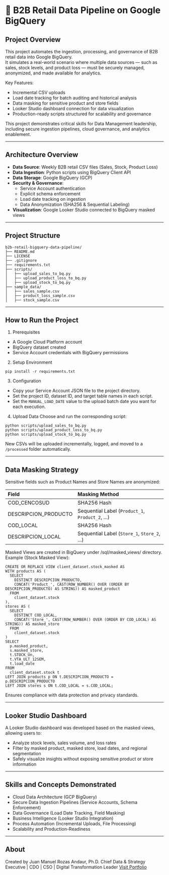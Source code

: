 # 🛒 B2B Retail Data Pipeline on Google BigQuery

## Project Overview

This project automates the ingestion, processing, and governance of B2B retail data into Google BigQuery.  
It simulates a real-world scenario where multiple data sources — such as sales, stock levels, and product loss — must be securely managed, anonymized, and made available for analytics.

Key Features:
- Incremental CSV uploads
- Load date tracking for batch auditing and historical analysis
- Data masking for sensitive product and store fields
- Looker Studio dashboard connection for data visualization
- Production-ready scripts structured for scalability and governance

This project demonstrates critical skills for Data Management leadership, including secure ingestion pipelines, cloud governance, and analytics enablement.

---

## Architecture Overview

- **Data Source**: Weekly B2B retail CSV files (Sales, Stock, Product Loss)
- **Data Ingestion**: Python scripts using BigQuery Client API
- **Data Storage**: Google BigQuery (GCP)
- **Security & Governance**:
  - Service Account authentication
  - Explicit schema enforcement
  - Load date tracking on ingestion
  - Data Anonymization (SHA256 & Sequential Labeling)
- **Visualization**: Google Looker Studio connected to BigQuery masked views

---

## Project Structure

```plaintext
b2b-retail-bigquery-data-pipeline/
├── README.md
├── LICENSE
├── .gitignore
├── requirements.txt
├── scripts/
│   ├── upload_sales_to_bq.py
│   ├── upload_product_loss_to_bq.py
│   ├── upload_stock_to_bq.py
├── sample_data/
│   ├── sales_sample.csv
│   ├── product_loss_sample.csv
│   ├── stock_sample.csv
```

---

## How to Run the Project

1. Prerequisites
- A Google Cloud Platform account
- BigQuery dataset created
- Service Account credentials with BigQuery permissions

2. Setup Environment
```plaintext
pip install -r requirements.txt
```

3. Configuration
- Copy your Service Account JSON file to the project directory.
- Set the project ID, dataset ID, and target table names in each script.
- Set the `MANUAL_LOAD_DATE` value to the upload batch date you want for each execution.

4. Upload Data
Choose and run the corresponding script:
```plaintext
python scripts/upload_sales_to_bq.py
python scripts/upload_product_loss_to_bq.py
python scripts/upload_stock_to_bq.py
```
New CSVs will be uploaded incrementally, logged, and moved to a `/processed` folder automatically.

---

## Data Masking Strategy

Sensitive fields such as Product Names and Store Names are anonymized:

| Field                 | Masking Method                      |
|:----------------------|:------------------------------------|
| COD_CENCOSUD           | SHA256 Hash                         |
| DESCRIPCION_PRODUCTO   | Sequential Label (`Product_1`, `Product_2`, ...) |
| COD_LOCAL              | SHA256 Hash                         |
| DESCRIPCION_LOCAL      | Sequential Label (`Store_1`, `Store_2`, ...) |


Masked Views are created in BigQuery under /sql/masked_views/ directory.
Example (Stock Masked View):

```plaintext
CREATE OR REPLACE VIEW client_dataset.stock_masked AS
WITH products AS (
  SELECT
    DISTINCT DESCRIPCION_PRODUCTO,
    CONCAT('Product_', CAST(ROW_NUMBER() OVER (ORDER BY DESCRIPCION_PRODUCTO) AS STRING)) AS masked_product
  FROM
    client_dataset.stock
),
stores AS (
  SELECT
    DISTINCT COD_LOCAL,
    CONCAT('Store_', CAST(ROW_NUMBER() OVER (ORDER BY COD_LOCAL) AS STRING)) AS masked_store
  FROM
    client_dataset.stock
)
SELECT
  p.masked_product,
  s.masked_store,
  t.STOCK_Un,
  t.VTA_ULT_12SEM,
  t.load_date
FROM
  client_dataset.stock t
LEFT JOIN products p ON t.DESCRIPCION_PRODUCTO = p.DESCRIPCION_PRODUCTO
LEFT JOIN stores s ON t.COD_LOCAL = s.COD_LOCAL;
```
Ensures compliance with data protection and privacy standards.

---

## Looker Studio Dashboard

A Looker Studio dashboard was developed based on the masked views, allowing users to:
- Analyze stock levels, sales volume, and loss rates
- Filter by masked product, masked store, load dates, and regional segmentation
- Safely visualize insights without exposing sensitive product or store information

---

## Skills and Concepts Demonstrated

- Cloud Data Architecture (GCP BigQuery)
- Secure Data Ingestion Pipelines (Service Accounts, Schema Enforcement)
- Data Governance (Load Date Tracking, Field Masking)
- Business Intelligence (Looker Studio Integration)
- Process Automation (Incremental Uploads, File Processing)
- Scalability and Production-Readiness

---

## About

Created by Juan Manuel Rozas Andaur, Ph.D.
Chief Data & Strategy Executive | CDO | CSO | Digital Transformation Leader
[Visit Portfolio](https://jmrozas.com)
